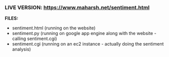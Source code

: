 ### LIVE VERSION: https://www.maharsh.net/sentiment.html

**FILES:**
- sentiment.html (running on the website)
- sentiment.py   (running on google app engine along with the website - calling sentiment.cgi)
- sentiment.cgi  (running on an ec2 instance - actually doing the sentiment analysis)
